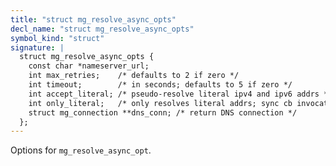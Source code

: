 ```yaml
---
title: "struct mg_resolve_async_opts"
decl_name: "struct mg_resolve_async_opts"
symbol_kind: "struct"
signature: |
  struct mg_resolve_async_opts {
    const char *nameserver_url;
    int max_retries;    /* defaults to 2 if zero */
    int timeout;        /* in seconds; defaults to 5 if zero */
    int accept_literal; /* pseudo-resolve literal ipv4 and ipv6 addrs */
    int only_literal;   /* only resolves literal addrs; sync cb invocation */
    struct mg_connection **dns_conn; /* return DNS connection */
  };
---
```


Options for `mg_resolve_async_opt`. 


